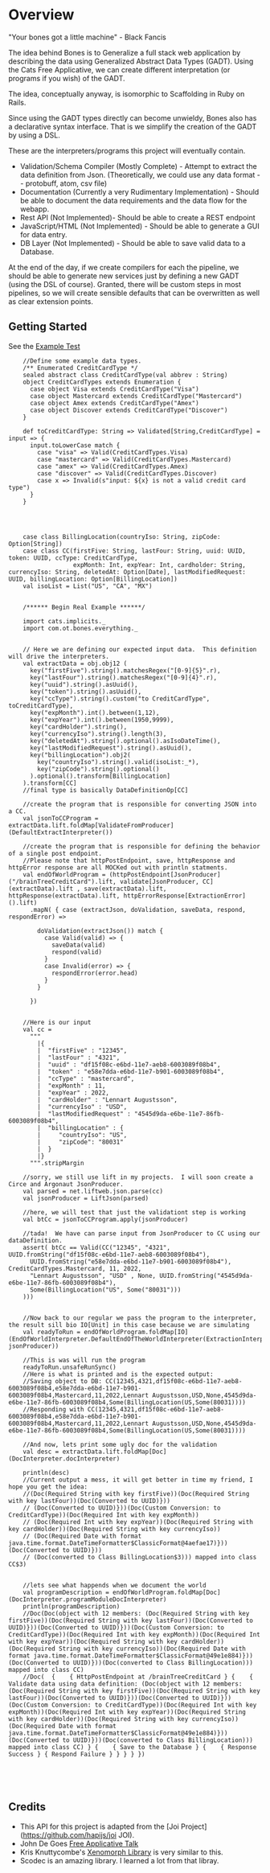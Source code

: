 # Overview

"Your bones got a little machine" - Black Fancis

The idea behind Bones is to Generalize a full stack web application by describing the data using
Generalized Abstract Data Types (GADT).  Using the Cats Free Applicative, we can create different
interpretation (or programs if you wish) of the GADT.

The idea, conceptually anyway, is isomorphic to Scaffolding in Ruby on Rails. 

Since using the GADT types directly can become unwieldy, Bones also has a declarative syntax interface.  That
is we simplify the creation of the GADT by using a DSL.

These are the interpreters/programs this project will eventually contain.
* Validation/Schema Compiler (Mostly Complete) - Attempt to extract the data definition from Json. 
(Theoretically, we could use any data format -- protobuff, atom, csv file)
* Documentation (Currently a very Rudimentary Implementation) - Should be able to document the data requirements and the data flow for the webapp.
* Rest API (Not Implemented)- Should be able to create a REST endpoint
* JavaScript/HTML (Not Implemented) - Should be able to generate a GUI for data entry.
* DB Layer (Not Implemented) - Should be able to save valid data to a Database.

At the end of the day, if we create compilers for each the pipeline, we should be able to generate
new services just by defining a new GADT (using the DSL of course).  Granted, there will be custom steps in most pipelines,
so we will create sensible defaults that can be overwritten as well as clear extension points. 

## Getting Started

See the [Example Test](src/test/scala/com/ot/bones/ExampleTest.scala)

```$scala
    //Define some example data types.
    /** Enumerated CreditCardType */
    sealed abstract class CreditCardType(val abbrev : String)
    object CreditCardTypes extends Enumeration {
      case object Visa extends CreditCardType("Visa")
      case object Mastercard extends CreditCardType("Mastercard")
      case object Amex extends CreditCardType("Amex")
      case object Discover extends CreditCardType("Discover")
    }

    def toCreditCardType: String => Validated[String,CreditCardType] = input => {
      input.toLowerCase match {
        case "visa" => Valid(CreditCardTypes.Visa)
        case "mastercard" => Valid(CreditCardTypes.Mastercard)
        case "amex" => Valid(CreditCardTypes.Amex)
        case "discover" => Valid(CreditCardTypes.Discover)
        case x => Invalid(s"input: ${x} is not a valid credit card type")
      }
    }




    case class BillingLocation(countryIso: String, zipCode: Option[String])
    case class CC(firstFive: String, lastFour: String, uuid: UUID, token: UUID, ccType: CreditCardType,
                  expMonth: Int, expYear: Int, cardholder: String, currencyIso: String, deletedAt: Option[Date], lastModifiedRequest: UUID, billingLocation: Option[BillingLocation])
    val isoList = List("US", "CA", "MX")


    /****** Begin Real Example ******/

    import cats.implicits._
    import com.ot.bones.everything._


    // Here we are defining our expected input data.  This definition will drive the interpreters.
    val extractData = obj.obj12 (
      key("firstFive").string().matchesRegex("[0-9]{5}".r),
      key("lastFour").string().matchesRegex("[0-9]{4}".r),
      key("uuid").string().asUuid(),
      key("token").string().asUuid(),
      key("ccType").string().custom("to CreditCardType", toCreditCardType),
      key("expMonth").int().between(1,12),
      key("expYear").int().between(1950,9999),
      key("cardHolder").string(),
      key("currencyIso").string().length(3),
      key("deletedAt").string().optional().asIsoDateTime(),
      key("lastModifiedRequest").string().asUuid(),
      key("billingLocation").obj2(
        key("countryIso").string().valid(isoList:_*),
        key("zipCode").string().optional()
      ).optional().transform[BillingLocation]
    ).transform[CC]
    //final type is basically DataDefinitionOp[CC]

    //create the program that is responsible for converting JSON into a CC.
    val jsonToCCProgram = extractData.lift.foldMap[ValidateFromProducer](DefaultExtractInterpreter())

    //create the program that is responsible for defining the behavior of a single post endpoint.
    //Please note that httpPostEndpoint, save, httpResponse and httpError response are all MOCKed out with println statments.
    val endOfWorldProgram = (httpPostEndpoint[JsonProducer]("/brainTreeCreditCard").lift, validate[JsonProducer, CC](extractData).lift , save(extractData).lift, httpResponse(extractData).lift, httpErrorResponse[ExtractionError]().lift)
      .mapN( { case (extractJson, doValidation, saveData, respond, respondError) =>

        doValidation(extractJson()) match {
          case Valid(valid) => {
            saveData(valid)
            respond(valid)
          }
          case Invalid(error) => {
            respondError(error.head)
          }
        }

      })


    //Here is our input
    val cc =
      """
        |{
        |  "firstFive" : "12345",
        |  "lastFour" : "4321",
        |  "uuid" : "df15f08c-e6bd-11e7-aeb8-6003089f08b4",
        |  "token" : "e58e7dda-e6bd-11e7-b901-6003089f08b4",
        |  "ccType" : "mastercard",
        |  "expMonth" : 11,
        |  "expYear" : 2022,
        |  "cardHolder" : "Lennart Augustsson",
        |  "currencyIso" : "USD",
        |  "lastModifiedRequest" : "4545d9da-e6be-11e7-86fb-6003089f08b4",
        |  "billingLocation" : {
        |     "countryIso": "US",
        |     "zipCode": "80031"
        |  }
        |}
      """.stripMargin

    //sorry, we still use lift in my projects.  I will soon create a Circe and Argonaut JsonProducer.
    val parsed = net.liftweb.json.parse(cc)
    val jsonProducer = LiftJson(parsed)

    //here, we will test that just the validationt step is working
    val btCc = jsonToCCProgram.apply(jsonProducer)

    //tada!  We have can parse input from JsonProducer to CC using our dataDefinition.
    assert( btCc == Valid(CC("12345", "4321", UUID.fromString("df15f08c-e6bd-11e7-aeb8-6003089f08b4"),
      UUID.fromString("e58e7dda-e6bd-11e7-b901-6003089f08b4"), CreditCardTypes.Mastercard, 11, 2022,
      "Lennart Augustsson", "USD" , None, UUID.fromString("4545d9da-e6be-11e7-86fb-6003089f08b4"),
      Some(BillingLocation("US", Some("80031")))
    )))


    //Now back to our regular we pass the program to the interpreter, the result sill bio IO[Unit] in this case because we are simulating
    val readyToRun = endOfWorldProgram.foldMap[IO](EndOfWorldInterpreter.DefaultEndOfTheWorldInterpreter(ExtractionInterpreter.DefaultExtractInterpreter(), jsonProducer))

    //This is was will run the program
    readyToRun.unsafeRunSync()
    //Here is what is printed and is the expected output:
    //Saving object to DB: CC(12345,4321,df15f08c-e6bd-11e7-aeb8-6003089f08b4,e58e7dda-e6bd-11e7-b901-6003089f08b4,Mastercard,11,2022,Lennart Augustsson,USD,None,4545d9da-e6be-11e7-86fb-6003089f08b4,Some(BillingLocation(US,Some(80031))))
    //Responding with CC(12345,4321,df15f08c-e6bd-11e7-aeb8-6003089f08b4,e58e7dda-e6bd-11e7-b901-6003089f08b4,Mastercard,11,2022,Lennart Augustsson,USD,None,4545d9da-e6be-11e7-86fb-6003089f08b4,Some(BillingLocation(US,Some(80031))))

    //And now, lets print some ugly doc for the validation
    val desc = extractData.lift.foldMap[Doc](DocInterpreter.docInterpreter)

    println(desc)
    //Current output a mess, it will get better in time my friend, I hope you get the idea:
    //(Doc(Required String with key firstFive))(Doc(Required String with key lastFour))(Doc(Converted to UUID)}))
    // (Doc(Converted to UUID)}))(Doc(Custom Conversion: to CreditCardType))(Doc(Required Int with key expMonth))
    // (Doc(Required Int with key expYear))(Doc(Required String with key cardHolder))(Doc(Required String with key currencyIso))
    // (Doc(Required Date with format java.time.format.DateTimeFormatter$ClassicFormat@4aefae17)}))(Doc(Converted to UUID)}))
    // (Doc(converted to Class BillingLocation$3))) mapped into class CC$3)


    //lets see what happends when we document the world
    val programDescription = endOfWorldProgram.foldMap[Doc](DocInterpreter.programModuleDocInterpreter)
    println(programDescription)
    //Doc(Doc(object with 12 members: (Doc(Required String with key firstFive))(Doc(Required String with key lastFour))(Doc(Converted to UUID)}))(Doc(Converted to UUID)}))(Doc(Custom Conversion: to CreditCardType))(Doc(Required Int with key expMonth))(Doc(Required Int with key expYear))(Doc(Required String with key cardHolder))(Doc(Required String with key currencyIso))(Doc(Required Date with format java.time.format.DateTimeFormatter$ClassicFormat@49e1e884)}))(Doc(Converted to UUID)}))(Doc(converted to Class BillingLocation))) mapped into class CC)
    //Doc(  {    { HttpPostEndpoint at /brainTreeCreditCard } {    { Validate data using data definition: (Doc(object with 12 members: (Doc(Required String with key firstFive))(Doc(Required String with key lastFour))(Doc(Converted to UUID)}))(Doc(Converted to UUID)}))(Doc(Custom Conversion: to CreditCardType))(Doc(Required Int with key expMonth))(Doc(Required Int with key expYear))(Doc(Required String with key cardHolder))(Doc(Required String with key currencyIso))(Doc(Required Date with format java.time.format.DateTimeFormatter$ClassicFormat@49e1e884)}))(Doc(Converted to UUID)}))(Doc(converted to Class BillingLocation))) mapped into class CC) } {    { Save to the Database } {    { Response Success } { Respond Failure } } } } })





```



## Credits

* This API for this project is adapted from the [Joi Project](https://github.com/hapijs/joi JOI).
* John De Goes [Free Applicative Talk](https://www.youtube.com/watch?v=H28QqxO7Ihc)
* Kris Knuttycombe's [Xenomorph Library](https://github.com/nuttycom/xenomorph) is very similar to this.
* Scodec is an amazing library.  I learned a lot from that libray.

